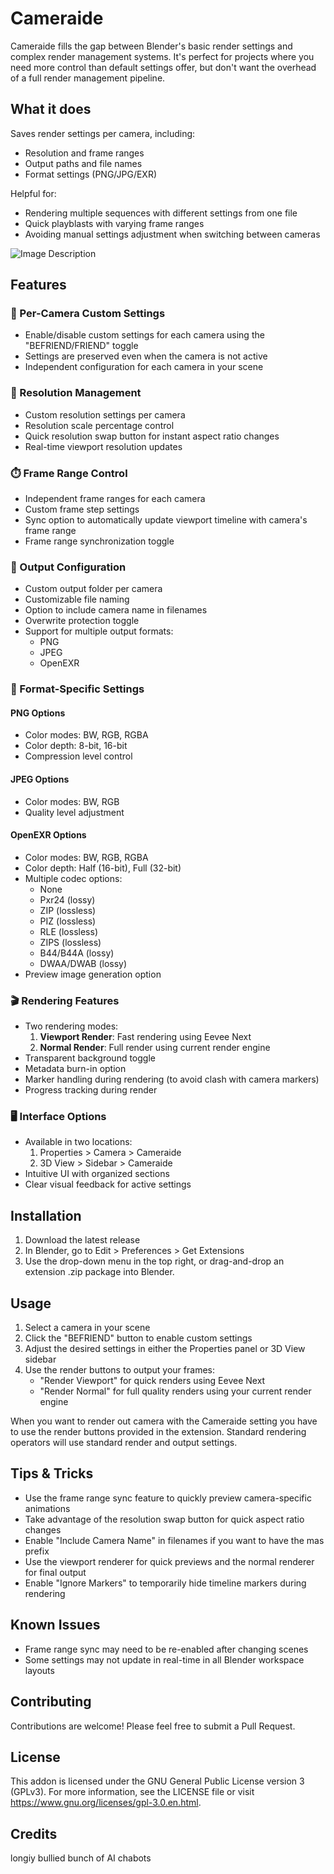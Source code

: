 # Cameraide
Cameraide fills the gap between Blender's basic render settings and complex render management systems. It's perfect for projects where you need more control than default settings offer, but don't want the overhead of a full render management pipeline.

## What it does

Saves render settings per camera, including:
- Resolution and frame ranges
- Output paths and file names
- Format settings (PNG/JPG/EXR)

Helpful for:
- Rendering multiple sequences with different settings from one file
- Quick playblasts with varying frame ranges
- Avoiding manual settings adjustment when switching between cameras

![Image Description](https://github.com/longiy/static-assets/blob/main/cameraide-assets/Cameraid_Preview.png)

## Features

### 🎥 Per-Camera Custom Settings
- Enable/disable custom settings for each camera using the "BEFRIEND/FRIEND" toggle
- Settings are preserved even when the camera is not active
- Independent configuration for each camera in your scene

### 📐 Resolution Management
- Custom resolution settings per camera
- Resolution scale percentage control
- Quick resolution swap button for instant aspect ratio changes
- Real-time viewport resolution updates

### ⏱️ Frame Range Control
- Independent frame ranges for each camera
- Custom frame step settings
- Sync option to automatically update viewport timeline with camera's frame range
- Frame range synchronization toggle

### 📂 Output Configuration
- Custom output folder per camera
- Customizable file naming
- Option to include camera name in filenames
- Overwrite protection toggle
- Support for multiple output formats:
  - PNG
  - JPEG
  - OpenEXR

### 🎨 Format-Specific Settings

#### PNG Options
- Color modes: BW, RGB, RGBA
- Color depth: 8-bit, 16-bit
- Compression level control

#### JPEG Options
- Color modes: BW, RGB
- Quality level adjustment

#### OpenEXR Options
- Color modes: BW, RGB, RGBA
- Color depth: Half (16-bit), Full (32-bit)
- Multiple codec options:
  - None
  - Pxr24 (lossy)
  - ZIP (lossless)
  - PIZ (lossless)
  - RLE (lossless)
  - ZIPS (lossless)
  - B44/B44A (lossy)
  - DWAA/DWAB (lossy)
- Preview image generation option

### 🎬 Rendering Features
- Two rendering modes:
  1. **Viewport Render**: Fast rendering using Eevee Next
  2. **Normal Render**: Full render using current render engine
- Transparent background toggle
- Metadata burn-in option
- Marker handling during rendering (to avoid clash with camera markers)
- Progress tracking during render

### 🖥️ Interface Options
- Available in two locations:
  1. Properties > Camera > Cameraide
  2. 3D View > Sidebar > Cameraide
- Intuitive UI with organized sections
- Clear visual feedback for active settings

## Installation

1. Download the latest release
2. In Blender, go to Edit > Preferences > Get Extensions
3. Use the drop-down menu in the top right, or drag-and-drop an extension .zip package into Blender.

## Usage

1. Select a camera in your scene
2. Click the "BEFRIEND" button to enable custom settings
3. Adjust the desired settings in either the Properties panel or 3D View sidebar
4. Use the render buttons to output your frames:
   - "Render Viewport" for quick renders using Eevee Next
   - "Render Normal" for full quality renders using your current render engine

When you want to render out camera with the Cameraide setting you have to use the render buttons provided in the extension. 
Standard rendering operators will use standard render and output settings.

## Tips & Tricks

- Use the frame range sync feature to quickly preview camera-specific animations
- Take advantage of the resolution swap button for quick aspect ratio changes
- Enable "Include Camera Name" in filenames if you want to have the mas prefix
- Use the viewport renderer for quick previews and the normal renderer for final output
- Enable "Ignore Markers" to temporarily hide timeline markers during rendering

## Known Issues

- Frame range sync may need to be re-enabled after changing scenes
- Some settings may not update in real-time in all Blender workspace layouts

## Contributing

Contributions are welcome! Please feel free to submit a Pull Request.

## License
This addon is licensed under the GNU General Public License version 3 (GPLv3).
For more information, see the LICENSE file or visit https://www.gnu.org/licenses/gpl-3.0.en.html.

## Credits

longiy bullied bunch of AI chabots 